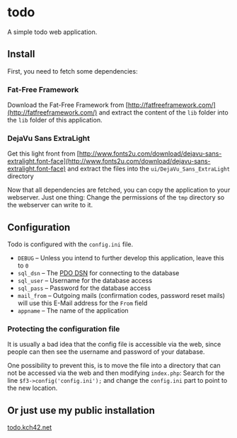 # todo

A simple todo web application.

## Install

First, you need to fetch some dependencies:

### Fat-Free Framework

Download the Fat-Free Framework from [http://fatfreeframework.com/](http://fatfreeframework.com/) and extract the content of the `lib` folder into the `lib` folder of this application.

### DejaVu Sans ExtraLight

Get this light front from [http://www.fonts2u.com/download/dejavu-sans-extralight.font-face](http://www.fonts2u.com/download/dejavu-sans-extralight.font-face) and extract the files into the `ui/DejaVu_Sans_ExtraLight` directory

Now that all dependencies are fetched, you can copy the application to your webserver. Just one thing: Change the permissions of the `tmp` directory so the webserver can write to it.

## Configuration

Todo is configured with the `config.ini` file.

* `DEBUG` – Unless you intend to further develop this application, leave this to `0`
* `sql_dsn` – The [PDO DSN]() for connecting to the database
* `sql_user` – Username for the database access
* `sql_pass` – Password for the database access
* `mail_from` – Outgoing mails (confirmation codes, password reset mails) will use this E-Mail address for the `From` field
* `appname` – The name of the application

### Protecting the configuration file

It is usually a bad idea that the config file is accessible via the web, since people can then see the username and password of your database.

One possibility to prevent this, is to move the file into a directory that can not be accessed via the web and then modifying `index.php`: Search for the line `$f3->config('config.ini');` and change the `config.ini` part to point to the new location.

## Or just use my public installation

[todo.kch42.net](http://todo.kch42.net/)
